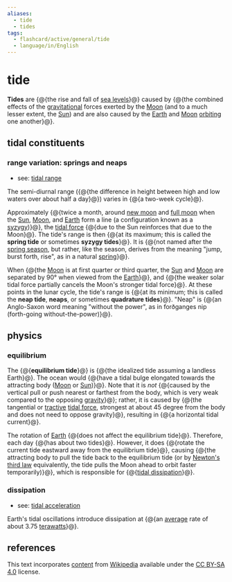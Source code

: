 ```yaml
---
aliases:
  - tide
  - tides
tags:
  - flashcard/active/general/tide
  - language/in/English
---
```


# tide

__Tides__ are {@{the rise and fall of [sea levels](sea%20level.md)}@} caused by {@{the combined effects of the [gravitational](gravity.md) forces exerted by the [Moon](Moon.md) (and to a much lesser extent, the [Sun](Sun.md)) and are also caused by the [Earth](Earth.md) and [Moon](Moon.md) [orbiting](orbit.md) one another}@}. <!--SR:!2025-07-15,271,330!2025-07-24,260,290-->

## tidal constituents

### range variation: springs and neaps

- see: [tidal range](tidal%20range.md)

The semi-diurnal range ({@{the difference in height between high and low waters over about half a day}@}) varies in {@{a two-week cycle}@}. <!--SR:!2025-03-10,160,310!2025-08-23,304,330-->

Approximately {@{twice a month, around [new moon](new%20moon.md) and [full moon](full%20moon.md) when the [Sun](Sun.md), [Moon](Moon.md), and [Earth](Earth.md) form a line (a configuration known as a [syzygy](syzygy%20(astronomy.md).md))}@}, the [tidal force](tidal%20force.md) {@{due to the Sun reinforces that due to the Moon}@}. The tide's range is then {@{at its maximum; this is called the __spring tide__ or sometimes __syzygy tides__}@}. It is {@{not named after the [spring season](spring%20(season).md), but rather, like the season, derives from the meaning "jump, burst forth, rise", as in a natural [spring](spring%20(hydrology).md)}@}. <!--SR:!2025-04-01,184,310!2025-05-16,226,330!2025-01-01,116,290!2025-03-23,166,310-->

When {@{the [Moon](Moon.md) is at first quarter or third quarter, the [Sun](Sun.md) and [Moon](Moon.md) are separated by 90° when viewed from the [Earth](Earth.md)}@}, and {@{the weaker solar tidal force partially cancels the Moon's stronger tidal force}@}. At these points in the lunar cycle, the tide's range is {@{at its minimum; this is called the __neap tide__, __neaps__, or sometimes __quadrature tides__}@}. "Neap" is {@{an Anglo-Saxon word meaning "without the power", as in forðganges nip (forth-going without-the-power)}@}. <!--SR:!2025-03-20,168,310!2025-05-05,218,330!2025-01-09,121,290!2025-05-04,179,270-->

## physics

### equilibrium

The {@{__equilibrium tide__}@} is {@{the idealized tide assuming a landless Earth}@}. The ocean would {@{have a tidal bulge elongated towards the attracting body ([Moon](Moon.md) or [Sun](Sun.md))}@}. Note that it is _not_ {@{caused by the vertical pull or push nearest or farthest from the body, which is very weak compared to the opposing [gravity](gravity.md)}@}; rather, it is caused by {@{the tangential or [tractive](traction%20(mechanics).md) [tidal force](tidal%20force.md), strongest at about 45 degree from the body and does not need to oppose gravity}@}, resulting in {@{a horizontal tidal current}@}. <!--SR:!2025-08-22,304,330!2025-02-10,148,310!2025-02-09,135,290!2025-04-30,214,330!2025-06-05,240,330!2025-08-01,288,330-->

The rotation of [Earth](Earth.md) {@{does not affect the equilibrium tide}@}. Therefore, each day {@{has about two tides}@}. However, it does {@{rotate the current tide eastward away from the equilibrium tide}@}, causing {@{the attracting body to pull the tide back to the equilibrium tide (or by [Newton's third law](Newton's%20laws%20of%20motion.md#third%20law) equivalently, the tide pulls the Moon ahead to orbit faster temporarily)}@}, which is responsible for {@{[tidal dissipation](#dissipation)}@}. <!--SR:!2025-03-29,184,310!2025-08-09,296,330!2025-01-17,132,310!2025-03-12,171,310!2025-04-09,195,310-->

### dissipation

- see: [tidal acceleration](tidal%20acceleration.md)

Earth's tidal oscillations introduce dissipation at {@{an [average](average.md) rate of about 3.75 [terawatts](watt.md#terawatt)}@}. <!--SR:!2024-11-27,80,250-->

## references

This text incorporates [content](https://en.wikipedia.org/wiki/tide) from [Wikipedia](Wikipedia.md) available under the [CC BY-SA 4.0](https://creativecommons.org/licenses/by-sa/4.0/) license.
